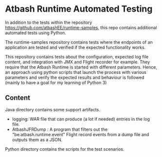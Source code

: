 # Atbash Runtime Automated Testing


In addition to the tests within the repository https://github.com/atbashEE/runtime-samples, this repo contains additional automated tests using Python.

The runtime-samples repository contains tests where the endpoints of an application are tested and verified if the expected functionality works.

This repository contains tests about the configuration, expected log file content, and integration with JMX and Flight recorder for example. They require that the Atbash Runtime is started with different parameters. Hence, an approach using python scripts that launch the process with various parameters and verify the expected results and behaviour is followed (mainly to have a goal for my learning of Python 3)


## Content

Java directory contains some support artifacts.

- logging: WAR file that can produce (a lot if needed) entries in the log file.
- AtbashJFRDump : A program that filters out the "be.atbash.runtime.event" Flight record events from a dump file and outputs them as a JSON.


Python directory contains the scripts for the test scenarios.